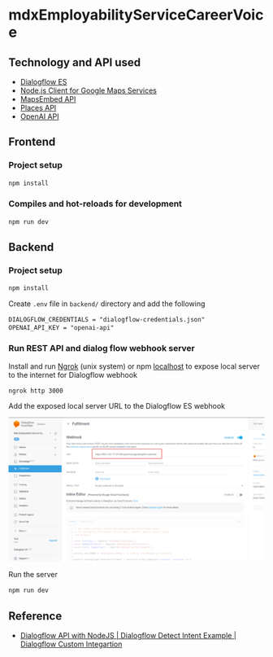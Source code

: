 # mdxEmployabilityServiceCareerVoice

## Technology and API used

- [Dialogflow ES](https://dialogflow.cloud.google.com)
- [Node.js Client for Google Maps Services](https://github.com/googlemaps/google-maps-services-js?tab=readme-ov-file)
- [MapsEmbed API](https://developers.google.com/maps/documentation/embed/get-started)
- [Places API](https://developers.google.com/maps/documentation/places/web-service)
- [OpenAI API](https://platform.openai.com/docs/overview)

## Frontend

### Project setup

```bash
npm install
```

### Compiles and hot-reloads for development

```bash
npm run dev
```

## Backend

### Project setup

```bash
npm install
```

Create `.env` file in `backend/` directory and add the following

```env
DIALOGFLOW_CREDENTIALS = "dialogflow-credentials.json"
OPENAI_API_KEY = "openai-api"
```

### Run REST API and dialog flow webhook server

Install and run [Ngrok](https://ngrok.com/) (unix system) or npm [localhost](https://www.npmjs.com/package/localhost) to expose local server to the internet for Dialogflow webhook

```bash
ngrok http 3000
```

Add the exposed local server URL to the Dialogflow ES webhook

![Dialogflow ES webhook](images/dialogflowWebhookUrl.png)


Run the server

```bash
npm run dev
```

## Reference

- [ Dialogflow API with NodeJS | Dialogflow Detect Intent Example | Dialogflow Custom Integartion ](https://www.youtube.com/watch?v=dFN79tEr_bc)
